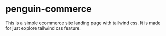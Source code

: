 # penguin-commerce

This is a simple ecommerce site landing page with tailwind css. It is made for just explore tailwind css feature.
